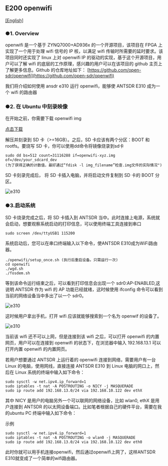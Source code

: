 ## E200 openwifi 

[[English]](../../../../device_and_usage_manual/ANTSDR_E_Series_Module/ANTSDR_E310_Reference_Manual/AntsdrE310_openwifi.html)

### ●1. Overview

openwifi 是一个基于 ZYNQ7000+AD936x 的一个开源项目，该项目在 FPGA 上实现了一个用于处理 wifi 信号的 IP 核，以满足 wifi 传输时所需要的延时要求。该项目同时还实现了 linux 上对 openwifi IP 的驱动的实现，基于这个开源项目，用户可以了解 wifi 的底层的工作原理，感兴趣的用户可以在该项目的 github 主页上了解更多信息。Github 的仓库地址如下：
[https://github.com/open-sdr/openwifi](https://github.com/open-sdr/openwifi)

我们将介绍如何使用 ansdr e310 运行 openwifi，能够使 ANTSDR E310 成为一个 wifi 的路由器

### ●2. 在 Ubuntu 中刻录映像

在开始之前，你需要下载 openwifi img

[点击下载](https://drive.google.com/file/d/12egFLT9TclmY8m3vCMHmUuSne3qK0SWc/view?pli=1)

解压并刻录到 SD 卡（>=16GB）。之后，SD 卡应该有两个分区：BOOT 和 rootfs。要烧写 SD 卡，你可以使用dd命令将镜像烧录到sd卡

```
sudo dd bs=512 count=31116288 if=openwifi-xyz.img of=/dev/your_sdcard_dev
(为了获得正确的计数值，最好通过“fdisk -l img_filename”检查.img文件的实际情况")
```
SD 卡刻录完成后，
将 SD 卡插入电脑，并将启动文件复制到 SD 卡的 BOOT 分区。

![e310](./ANTSDR_E310_Reference_Manual.assets/e310_openwifi_boot_file.png)

### ●3.启动系统

SD 卡烧录完成之后，将 SD 卡插入到 ANTSDR 当中。此时连接上电源，系统就会启动，想要观察系统启动的打印信息，可以使用终端工具连接到串口

```
sudo screen /dev/ttyUSB1 115200
```
系统启动后，您可以在串口终端输入以下命令，使ANTSDR E310成为WiFi路由器。

```
./openwifi/setup_once.sh (执行后重启设备。只需运行一次)
cd openwifi
./wgd.sh
./fosdem.sh
```
等到该命令运行结束之后，可以看到打印信息会出现一个 sdr0:AP-ENABLED,这说明 ANTSDR 作为 wifi 的 AP 功能已经就绪，这时候使用 ifconfig 命令可以看到当前的网络设备当中多出了以一个 sdr0。

![e310](./ANTSDR_E310_Reference_Manual.assets/20bbee3df177e2c2145119c01b767951.jpg)

这时候用户拿出手机，打开 wifi 应该就能够搜索到一个名为 openwif 的设备了。

![e310](./ANTSDR_E310_Reference_Manual.assets/e728bd543ac576bacb0b542fe9dd3cf3.png)

当前该 wifi 还不可以上网，但是连接到该 wifi 之后，可以打开 openwifi 的内置网页，用户可以在连接到 openwifi 的状态下，在浏览器中输入 192.168.13.1 可以打开内置 openwifi 的内置网页。

若用户想要通过 ANTSDR 上运行着的 openwifi 连接到网络，需要用户有一台 Linux 的电脑，使用网线，直接连接 ANTSDR E310 到 Linux 电脑的网口上，然后在 Linux 系统的终端中输入如下命令：

```
sudo sysctl -w net.ipv4.ip_forward=1
sudo iptables -t nat -A POSTROUTING -o NICY -j MASQUERADE
sudo ip route add 192.168.13.0/24 via 192.168.10.122 dev ethX 
```
其中 NICY 是用户的电脑另外一个可以联网的网络设备，比如 wlan0, ethX 是用户连接到 ANTSDR 的以太网设备端口。比如笔者根据自己的硬件平台，需要在我的ubuntu PC 终端中输入如下命令：

示例

```
sudo sysctl -w net.ipv4.ip_forward=1
sudo iptables -t nat -A POSTROUTING -o wlan0 -j MASQUERADE
sudo ip route add 192.168.13.0/24 via 192.168.10.122 dev eth0
```
此时你就可以用手机连接openwifi，然后通过openwifi上网了，这样ANTSDR E310就变成了一个简单的wifi路由器。